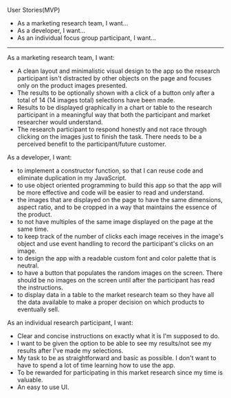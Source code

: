 User Stories(MVP)

* As a marketing research team, I want...
* As a developer, I want...
* As an individual focus group participant, I want...

---

As a marketing research team, I want:
- A clean layout and minimalistic visual design to the app so the research participant isn't distracted by other objects on the page and focuses only on the product images presented.
- The results to be optionally shown with a click of a button only after a total of 14 (14 images total) selections have been made.
- Results to be displayed graphically in a chart or table to the research participant in a meaningful way that both the participant and market researcher would understand.
- The research participant to respond honestly and not race through clicking on the images just to finish the task.  There needs to  be a perceived benefit to the participant/future customer.

As a developer,  I want:
- to implement a constructor function, so that I can reuse code and eliminate duplication in my JavaScript.
- to use object oriented programming to build this app so that the app will be more effective and code will be easier to read and understand.
- the images that are displayed on the page to have the same dimensions, aspect ratio, and to be cropped in a way that maintains the essence of the product.
- to not have multiples of the same image displayed on the page at the same time.  
- to keep track of the number of clicks each image receives in the image's object and use event handling to record the participant's clicks on an image.
- to design the app with a readable custom font and color palette that is neutral.
- to have a button that populates the random images on the screen. There should be no images on the screen until after the participant has read the instructions.  
- to display data in a table to the market research team so they have all the data available to make a proper decision on which products to eventually sell.

As an individual research participant, I want:
- Clear and concise instructions on exactly what it is I'm supposed to do.
- I want to be given the option to be able to see my results/not see my results after I've made my selections.
- My task to be as straightforward and basic as possible.  I don't want to have to spend a lot of time learning how to use the app.
- To be rewarded for participating in this market research since my time is valuable.
- An easy to use UI.
